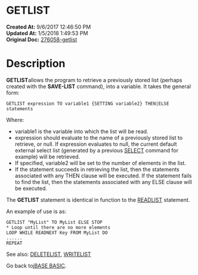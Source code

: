 # GETLIST

**Created At:** 9/6/2017 12:46:50 PM  
**Updated At:** 1/5/2018 1:49:53 PM  
**Original Doc:** [276058-getlist](https://docs.jbase.com/36868-jbase-basic/276058-getlist)  


# Description

**GETLIST**allows the program to retrieve a previously stored list (perhaps created with the **SAVE-LIST** command), into a variable. It takes the general form:

```
GETLIST expression TO variable1 {SETTING variable2} THEN|ELSE statements
```

Where:

- variable1 is the variable into which the list will be read.
- expression should evaluate to the name of a previously stored list to retrieve, or null. If expression evaluates to null, the current default external select list (generated by a previous [SELECT](./../select) command for example) will be retrieved.
- If specified, variable2 will be set to the number of elements in the list.
- If the statement succeeds in retrieving the list, then the statements associated with any THEN clause will be executed. If the statement fails to find the list, then the statements associated with any ELSE clause will be executed.


The **GETLIST** statement is identical in function to the [READLIST](./../readlist) statement.

An example of use is as:

```
GETLIST "MyList" TO MyList ELSE STOP
* Loop until there are no more elements
LOOP WHILE READNEXT Key FROM MyList DO
......
REPEAT
```



See also: [DELETELIST](./../deletelist), [WRITELIST](./../writelist)

Go back to[jBASE BASIC](./../jbase-basic-programmers-reference-guide).


